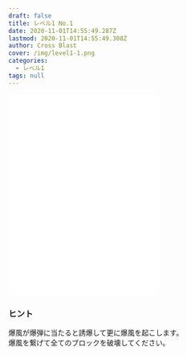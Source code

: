 ```yaml
---
draft: false
title: レベル1 No.1
date: 2020-11-01T14:55:49.287Z
lastmod: 2020-11-01T14:55:49.308Z
author: Cross Blast
cover: /img/level1-1.png
categories:
  - レベル1
tags: null
---
```

<iframe style="height: 400px;" src="//fervent-lumiere-0e0ee3.netlify.app/#/blast/level1-1/ja/false/level1-2" frameborder="0" scrolling="no" allowfullscreen=""></iframe>

### ヒント

爆風が爆弾に当たると誘爆して更に爆風を起こします。\
爆風を繋げて全てのブロックを破壊してください。